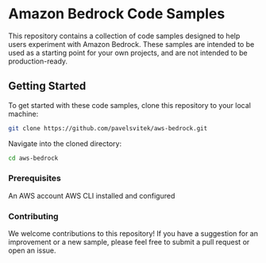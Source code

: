 # Amazon Bedrock Code Samples

This repository contains a collection of code samples designed to help users experiment with Amazon Bedrock. These samples are intended to be used as a starting point for your own projects, and are not intended to be production-ready.

## Getting Started

To get started with these code samples, clone this repository to your local machine:

```bash
git clone https://github.com/pavelsvitek/aws-bedrock.git
```
Navigate into the cloned directory:


```bash
cd aws-bedrock
```

### Prerequisites

An AWS account
AWS CLI installed and configured

### Contributing

We welcome contributions to this repository! If you have a suggestion for an improvement or a new sample, please feel free to submit a pull request or open an issue.

